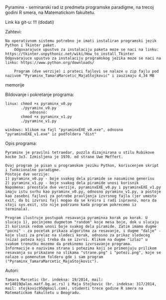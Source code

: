 Pyraminx - seminarski rad iz predmeta programske paradigme, na trecoj godini R smera, na Matematickom fakultetu.


Link ka git-u: !!! (dodati)


Zahtevi:

	Na operativnom sistemu potrebno je imati instaliran programski jezik Python i Tkinter paket.
        Odgovarajuce upustvo za instalaciju paketa moze se naci na linku: https://tkinter.unpythonic.net/wiki/How_to_install_Tkinter
	Odgovarajuce upustvo za instalaciju programskog jezika moze se naci na linku: https://www.python.org/downloads/
 
        Program (dve verzije) i prateci fajlovi se nalaze u zip fajlu pod nazivom "Pyraminx_TamaraMarcetic_MajaStojkovic" i zauzimaju 4,34 MB
memorije


Bildovanje i pokretanje programa:

	linux: chmod +x pyraminx_v0.py
	       ./pyraminx_v0.py
               odnosno:
	       chmod +x pyraminx_v1.py
	       ./pyraminx_v1.py

	windows: klikom na fajl "pyraminxEXE_v0.exe", odnosno "pyraminxEXE_v1.exe" iz podfoldera "dist"


Opis programa:

	Pyraminx je pravilni tetraedar, puzzla dizajnirana u stilu Rubikove kocke 3x3. Izmisljena je 1970. od strane Uwe Meffert.
	
	Ovaj program je pisan u programskom jeziku Python, koriscenjem skript i funkcionalne paradigme.
	Postoje dve verzije:
	1) pyraminx_v0.py - boje svakog dela piramide se nasumicno generisu
	2) pyraminx_v1.py - boje svakog dela piramide unosi korisnik
	Napomena: preostale dve verzije, pyraminxEXE_v0.py i pyraminxEXE_v1.py imaju istu svrhu kao pyraminx_v0.py, odnosno pyraminx_v1.py, a postoje kao zasebni fajlovi za potrebe pravljenja izvrsnog fajla (jer umesto exit, da bi izvrsni fajl mogao da se kreira i radi ispravno, mora da stoji sys.exit, sto nije podrzano kada program pokrecemo iz terminala).

	Program ilustruje postupak resavanja pyraminxa korak po korak. U slucaju 1), pocinjemo dugmetom "random" koje mesa boje, dok u slucaju 2) korisnik redom unosi boje svakog dela piramide. Zatim imamo dugme "pocni" - za pocetak prikaza algoritma za resavanje, i dugme "dalje" - koje sluzi za prelaz na sledeci korak, odnosno za prikaz sledeceg (niza) poteza koji treba da se izvrsi. Klikom na dugme "izlaz" u svakom trenutku mozemo da prekinemo izvrsavanje programa.
	Informacije o nazivima strana i potezima koji se primenjuju prilikom resavanja su prikazane na slikama "strane.png" i "potezi.png", koje se nalaze u pomenutom folderu gde i sam program ("Pyraminx_TamaraMarcetic_MajaStojkovic").
	
 

Autori:

	Tamara Marcetic (br. indeksa: 19/2014, mail: mr14019@alas.matf.bg.ac.rs) i Maja Stojkovic (br. indeksa: 317/2014, mail: stojkovic95@gmail.com), studenti trece godine R smera na Matematickom fakultetu u Beogradu.
